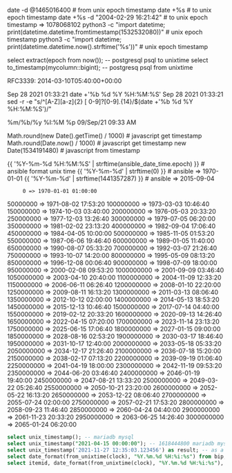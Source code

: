 date -d @1465016400 # from unix epoch timestamp
date +%s            # to unix epoch timestamp
date +%s -d "2004-02-29 16:21:42" # to unix epoch timestamp => 1078068102
python3 -c "import datetime; print(datetime.datetime.fromtimestamp(1532532080))" # unix epoch timestamp
python3 -c "import datetime; print(datetime.datetime.now().strftime('%s'))" # unix epoch timestamp

select extract(epoch from now()); -- postgresql psql  to unixtime
select to_timestamp(mycolumn::bigint);    -- postgresq psql from unixtime

RFC3339: 2014-03-10T05:40:00+00:00

Sep 28 2021 01:33:21      date +'%b %d %Y %H:%M:%S'
Sep 28 2021 01:33:21      sed -r -e "s/^[A-Z][a-z]{2} [ 0-9]?[0-9].{14}/$(date +'%b %d %Y %H:%M:%S')/"

%m/%b/%y %I:%M %p    09/Sep/21 09:33 AM

Math.round(new Date().getTime() / 1000) # javascript get  timestamp
Math.round(Date.now() / 1000)           # javascript get  timestamp
new Date(1534191480)                    # javascript from timestamp

{{ '%Y-%m-%d %H:%M:%S' | strftime(ansible_date_time.epoch) }} # ansible format unix time
{{ '%Y-%m-%d' | strftime(0) }}          # ansible => 1970-01-01
{{ '%Y-%m-%d' | strftime(1441357287) }} # ansible => 2015-09-04

         0 => 1970-01-01 01:00:00
  50000000 => 1971-08-02 17:53:20
 100000000 => 1973-03-03 10:46:40
 150000000 => 1974-10-03 03:40:00
 200000000 => 1976-05-03 20:33:20
 250000000 => 1977-12-03 13:26:40
 300000000 => 1979-07-05 06:20:00
 350000000 => 1981-02-02 23:13:20
 400000000 => 1982-09-04 17:06:40
 450000000 => 1984-04-05 10:00:00
 500000000 => 1985-11-05 01:53:20
 550000000 => 1987-06-06 19:46:40
 600000000 => 1989-01-05 11:40:00
 650000000 => 1990-08-07 05:33:20
 700000000 => 1992-03-07 21:26:40
 750000000 => 1993-10-07 14:20:00
 800000000 => 1995-05-09 08:13:20
 850000000 => 1996-12-08 00:06:40
 900000000 => 1998-07-09 18:00:00
 950000000 => 2000-02-08 09:53:20
1000000000 => 2001-09-09 03:46:40
1050000000 => 2003-04-10 20:40:00
1100000000 => 2004-11-09 12:33:20
1150000000 => 2006-06-11 06:26:40
1200000000 => 2008-01-10 22:20:00
1250000000 => 2009-08-11 16:13:20
1300000000 => 2011-03-13 08:06:40
1350000000 => 2012-10-12 02:00:00
1400000000 => 2014-05-13 18:53:20
1450000000 => 2015-12-13 10:46:40
1500000000 => 2017-07-14 04:40:00
1550000000 => 2019-02-12 20:33:20
1600000000 => 2020-09-13 14:26:40
1650000000 => 2022-04-15 07:20:00
1700000000 => 2023-11-14 23:13:20
1750000000 => 2025-06-15 17:06:40
1800000000 => 2027-01-15 09:00:00
1850000000 => 2028-08-16 02:53:20
1900000000 => 2030-03-17 18:46:40
1950000000 => 2031-10-17 12:40:00
2000000000 => 2033-05-18 05:33:20
2050000000 => 2034-12-17 21:26:40
2100000000 => 2036-07-18 15:20:00
2150000000 => 2038-02-17 07:13:20
2200000000 => 2039-09-19 01:06:40
2250000000 => 2041-04-19 18:00:00
2300000000 => 2042-11-19 09:53:20
2350000000 => 2044-06-20 03:46:40
2400000000 => 2046-01-19 19:40:00
2450000000 => 2047-08-21 13:33:20
2500000000 => 2049-03-22 05:26:40
2550000000 => 2050-10-21 23:20:00
2600000000 => 2052-05-22 16:13:20
2650000000 => 2053-12-22 08:06:40
2700000000 => 2055-07-24 02:00:00
2750000000 => 2057-02-21 17:53:20
2800000000 => 2058-09-23 11:46:40
2850000000 => 2060-04-24 04:40:00
2900000000 => 2061-11-23 20:33:20
2950000000 => 2063-06-25 14:26:40
3000000000 => 2065-01-24 06:20:00



```sql
select unix_timestamp(); -- mariadb mysql
select unix_timestamp("2021-04-15 00:00:00"); -- 1618444800 mariadb mysql
select unix_timestamp('2021-11-27 12:35:03.123456') as result; -- as a float mariadb mysql
select date_format(from_unixtime(clock), "%Y.%m.%d %H:%i:%s") from bip; -- mariadb mysql timestamp https://www.w3schools.com/sql/func_mysql_date_format.asp
select itemid, date_format(from_unixtime(clock), "%Y.%m.%d %H:%i:%s"), num, value_min, value_avg, value_max from trends_uint where itemid = 29020; -- mariadb mysql
```
